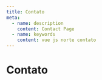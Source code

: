 ```yaml
---
title: Contato
meta:
  - name: description
    content: Contact Page
  - name: keywords
    content: vue js norte contato
---
```


# Contato
